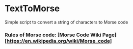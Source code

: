 # TextToMorse
Simple script to convert a string of characters to Morse code

### Rules of Morse code: **[Morse Code Wiki Page][https://en.wikipedia.org/wiki/Morse_code]**

